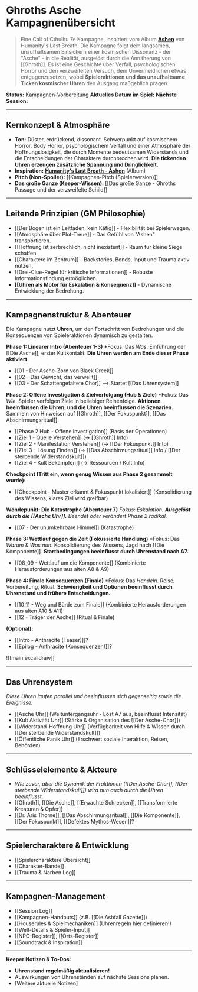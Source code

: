 # Ghroths Asche Kampagnenübersicht

> Eine Call of Cthulhu 7e Kampagne, inspiriert vom Album [**Ashen**](https://humanityslastbreathofficial.bandcamp.com/album/ashen) von Humanity's Last Breath. Die Kampagne folgt dem langsamen, unaufhaltsamen Einsickern einer kosmischen Dissonanz - der "Asche" - in die Realität, ausgelöst durch die Annäherung von [[Ghroth]]. Es ist eine Geschichte über Verfall, psychologischen Horror und den verzweifelten Versuch, dem Unvermeidlichen etwas entgegenzusetzen, wobei **Spieleraktionen und das unaufhaltsame Ticken kosmischer Uhren** den Ausgang maßgeblich prägen.

**Status:** Kampagnen-Vorbereitung
**Aktuelles Datum im Spiel:** 
**Nächste Session:** 

---

## Kernkonzept & Atmosphäre

*   **Ton:** Düster, erdrückend, dissonant. Schwerpunkt auf kosmischem Horror, Body Horror, psychologischem Verfall und einer Atmosphäre der Hoffnungslosigkeit, die durch Momente bedeutsamen Widerstands und die Entscheidungen der Charaktere durchbrochen wird. **Die tickenden Uhren erzeugen zusätzliche Spannung und Dringlichkeit.**
*   **Inspiration:** [**Humanity's Last Breath - Ashen**](https://humanityslastbreathofficial.bandcamp.com/album/ashen) (Album)
*   **Pitch (Non-Spoiler):** [[Kampagnen-Pitch (Spielerversion)]]
*   **Das große Ganze (Keeper-Wissen):** [[Das große Ganze - Ghroths Passage und der verzweifelte Schild]]

---

## Leitende Prinzipien (GM Philosophie)

*   [[Der Bogen ist ein Leitfaden, kein Käfig]] - Flexibilität bei Spielerwegen.
*   [[Atmosphäre über Plot-Treue]] - Das Gefühl von "Ashen" transportieren.
*   [[Hoffnung ist zerbrechlich, nicht inexistent]] - Raum für kleine Siege schaffen.
*   [[Charaktere im Zentrum]] - Backstories, Bonds, Input und Trauma aktiv nutzen.
*   [[Drei-Clue-Regel für kritische Informationen]] - Robuste Informationsfindung ermöglichen.
*   **[[Uhren als Motor für Eskalation & Konsequenz]]** - Dynamische Entwicklung der Bedrohung.

---

## Kampagnenstruktur & Abenteuer

Die Kampagne nutzt **Uhren**, um den Fortschritt von Bedrohungen und die Konsequenzen von Spieleraktionen dynamisch zu gestalten.

**Phase 1: Linearer Intro (Abenteuer 1-3)**
*Fokus: Das *Was*. Einführung der [[Die Asche]], erster Kultkontakt. **Die Uhren werden am Ende dieser Phase aktiviert.**
*   [[01 - Der Asche-Zorn von Black Creek]]
*   [[02 - Das Gewicht, das verweilt]]
*   [[03 - Der Schattengefaltete Chor]] --> Startet [[Das Uhrensystem]]

**Phase 2: Offene Investigation & Zielverfolgung (Hub & Ziele)**
*Fokus: Das *Wie*. Spieler verfolgen Ziele in beliebiger Reihenfolge. **Aktionen beeinflussen die Uhren, und die Uhren beeinflussen die Szenarien.** Sammeln von Hinweisen auf [[Ghroth]], [[Der Fokuspunkt]], [[Das Abschirmungsritual]].

*   [[Phase 2 Hub - Offene Investigation]] (Basis der Operationen)
*   [[Ziel 1 - Quelle Verstehen]] (-> [[Ghroth]] Info)
*   [[Ziel 2 - Manifestation Verstehen]] (-> [[Der Fokuspunkt]] Info)
*   [[Ziel 3 - Lösung Finden]] (-> [[Das Abschirmungsritual]] Info / [[Der sterbende Widerstandskult]])
*   [[Ziel 4 - Kult Bekämpfen]] (-> Ressourcen / Kult Info)

**Checkpoint (Tritt ein, wenn genug Wissen aus Phase 2 gesammelt wurde):**
*   [[Checkpoint - Muster erkannt & Fokuspunkt lokalisiert]] (Konsolidierung des Wissens, klares Ziel wird greifbar)

**Wendepunkt: Die Katastrophe (Abenteuer 7)**
*Fokus: Eskalation. **Ausgelöst durch die [[Asche Uhr]].** Beendet oder verändert Phase 2 radikal.*
*   [[07 - Der unumkehrbare Himmel]] (Katastrophe)

**Phase 3: Wettlauf gegen die Zeit (Fokussierte Handlung)**
*Fokus: Das *Warum* & *Was nun*. Konsolidierung des Wissens, Jagd nach [[Die Komponente]]. **Startbedingungen beeinflusst durch Uhrenstand nach A7.**
*   [[08_09 - Wettlauf um die Komponente]] (Kombinierte Herausforderungen aus alten A8 & A9)

**Phase 4: Finale Konsequenzen (Finale)**
*Fokus: Das *Handeln*. Reise, Vorbereitung, Ritual. **Schwierigkeit und Optionen beeinflusst durch Uhrenstand und frühere Entscheidungen.**
*   [[10_11 - Weg und Bürde zum Finale]] (Kombinierte Herausforderungen aus alten A10 & A11)
*   [[12 - Träger der Asche]] (Ritual & Finale)

**(Optional):**
*   [[Intro - Anthracite (Teaser)]]?
*   [[Epilog - Anthracite (Konsequenzen)]]?

![[main.excalidraw]]

---

## Das Uhrensystem

*Diese Uhren laufen parallel und beeinflussen sich gegenseitig sowie die Ereignisse.*
*   [[Asche Uhr]] (Weltuntergangsuhr - Löst A7 aus, beeinflusst Intensität)
*   [[Kult Aktivität Uhr]] (Stärke & Organisation des [[Der Asche-Chor]])
*   [[Widerstand-Hoffnung Uhr]] (Verfügbarkeit von Hilfe & Wissen durch [[Der sterbende Widerstandskult]])
*   [[Öffentliche Panik Uhr]] (Erschwert soziale Interaktion, Reisen, Behörden)

---

## Schlüsselelemente & Akteure

*   *Wie zuvor, aber die Dynamik der Fraktionen ([[Der Asche-Chor]], [[Der sterbende Widerstandskult]]) wird nun auch durch die Uhren beeinflusst.*
*   [[Ghroth]], [[Die Asche]], [[Erwachte Schrecken]], [[Transformierte Kreaturen & Opfer]]
*   [[Dr. Aris Thorne]], [[Das Abschirmungsritual]], [[Die Komponente]], [[Der Fokuspunkt]], [[Defektes Mythos-Wesen]]?

---

## Spielercharaktere & Entwicklung

*   [[Spielercharaktere Übersicht]]
*   [[Charakter-Bande]]
*   [[Trauma & Narben Log]]

---

## Kampagnen-Management

*   [[Session Log]]
*   [[Kampagnen-Handouts]] (z.B. [[Die Ashfall Gazette]])
*   [[Houserules & Spielmechaniken]] (Uhrenregeln hier definieren!)
*   [[Welt-Details & Spieler-Input]]
*   [[NPC-Register]], [[Orts-Register]]
*   [[Soundtrack & Inspiration]]

---

**Keeper Notizen & To-Dos:**
*   **Uhrenstand regelmäßig aktualisieren!**
*   Auswirkungen von Uhrenständen auf nächste Sessions planen.
*   [Weitere aktuelle Notizen]

